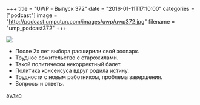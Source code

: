 +++
title = "UWP - Выпуск 372"
date = "2016-01-11T17:10:00"
categories = ["podcast"]
image = "http://podcast.umputun.com/images/uwp/uwp372.jpg"
filename = "ump_podcast372"
+++

![](https://podcast.umputun.com/images/uwp/uwp372.jpg)

- После 2х лет выбора расширили свой зоопарк.
- Трудное сожительство с старожилами.
- Такой политически некорректный балет.
- Политика консенсуса вдруг родила истину. 
- Трудности с новым работником, проблема завершения.
- Вопросы и ответы.

[аудио](https://podcast.umputun.com/media/ump_podcast372.mp3)
<audio src="https://podcast.umputun.com/media/ump_podcast372.mp3" preload="none"></audio>